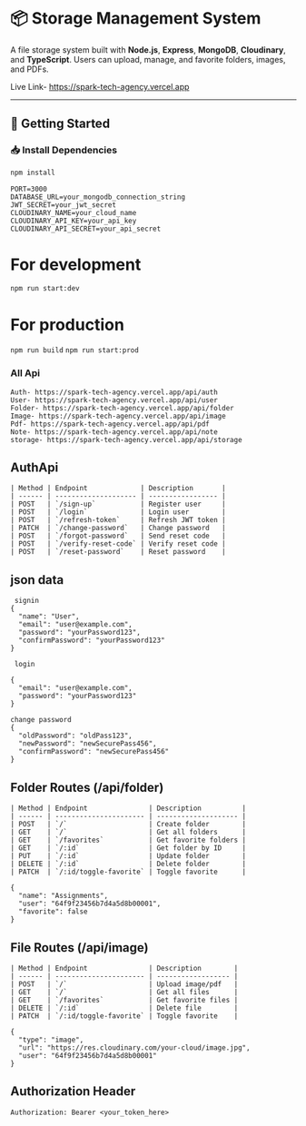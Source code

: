 # 📦 Storage Management System

A file storage system built with **Node.js**, **Express**, **MongoDB**, **Cloudinary**, and **TypeScript**. Users can upload, manage, and favorite folders, images, and PDFs.

Live Link- https://spark-tech-agency.vercel.app

---

## 🚀 Getting Started

### 📥 Install Dependencies

```bash
npm install
```

```
PORT=3000
DATABASE_URL=your_mongodb_connection_string
JWT_SECRET=your_jwt_secret
CLOUDINARY_NAME=your_cloud_name
CLOUDINARY_API_KEY=your_api_key
CLOUDINARY_API_SECRET=your_api_secret
```

# For development
`npm run start:dev`

# For production
`npm run build`
`npm run start:prod`

### All Api
```
Auth- https://spark-tech-agency.vercel.app/api/auth
User- https://spark-tech-agency.vercel.app/api/user
Folder- https://spark-tech-agency.vercel.app/api/folder
Image- https://spark-tech-agency.vercel.app/api/image
Pdf- https://spark-tech-agency.vercel.app/api/pdf
Note- https://spark-tech-agency.vercel.app/api/note
storage- https://spark-tech-agency.vercel.app/api/storage
```


## AuthApi
```
| Method | Endpoint             | Description       |
| ------ | -------------------- | ----------------- |
| POST   | `/sign-up`           | Register user     |
| POST   | `/login`             | Login user        |
| POST   | `/refresh-token`     | Refresh JWT token |
| PATCH  | `/change-password`   | Change password   |
| POST   | `/forgot-password`   | Send reset code   |
| POST   | `/verify-reset-code` | Verify reset code |
| POST   | `/reset-password`    | Reset password    |
```
## json data
```
 signin
{
  "name": "User",
  "email": "user@example.com",
  "password": "yourPassword123",
  "confirmPassword": "yourPassword123"
}

 login

{
  "email": "user@example.com",
  "password": "yourPassword123"
}

change password
{
  "oldPassword": "oldPass123",
  "newPassword": "newSecurePass456",
  "confirmPassword": "newSecurePass456"
}
```

## Folder Routes (/api/folder)

```
| Method | Endpoint               | Description          |
| ------ | ---------------------- | -------------------- |
| POST   | `/`                    | Create folder        |
| GET    | `/`                    | Get all folders      |
| GET    | `/favorites`           | Get favorite folders |
| GET    | `/:id`                 | Get folder by ID     |
| PUT    | `/:id`                 | Update folder        |
| DELETE | `/:id`                 | Delete folder        |
| PATCH  | `/:id/toggle-favorite` | Toggle favorite      |
```

```
{
  "name": "Assignments",
  "user": "64f9f23456b7d4a5d8b00001",
  "favorite": false
}
```

##  File Routes (/api/image)
```
| Method | Endpoint               | Description        |
| ------ | ---------------------- | ------------------ |
| POST   | `/`                    | Upload image/pdf   |
| GET    | `/`                    | Get all files      |
| GET    | `/favorites`           | Get favorite files |
| DELETE | `/:id`                 | Delete file        |
| PATCH  | `/:id/toggle-favorite` | Toggle favorite    |
```
```
{
  "type": "image",
  "url": "https://res.cloudinary.com/your-cloud/image.jpg",
  "user": "64f9f23456b7d4a5d8b00001"
}
```


## Authorization Header

```
Authorization: Bearer <your_token_here>
```